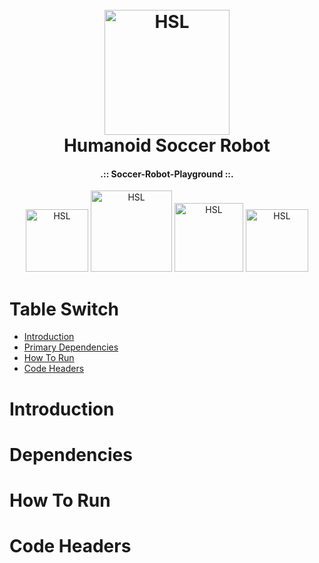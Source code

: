 <h1 align="center">
  <br>
  <a href="https://github.com/maze80/Soccer-Robot-Playground"><img src="https://s6.uupload.ir/files/hsl_0dhk.png" alt="HSL" width="200"></a>
  <br>
  Humanoid Soccer Robot 
  <br>
</h1>

<b><h4 align="center">.:: Soccer-Robot-Playground ::.</h4></b>

<p align="center">
<a href="https://github.com/maze80/Soccer-Robot-Playground"><img src="https://img.shields.io/badge/Version-1.2.1-brightgreen" alt="HSL" width="100"></a>
<a href="https://github.com/maze80/Soccer-Robot-Playground"><img src="https://img.shields.io/badge/Platform-linux--64-blue" alt="HSL" width="130"></a>
<a href="https://github.com/maze80/Soccer-Robot-Playground/blob/main/LICENSE.md"><img src="https://img.shields.io/badge/LICENSE-GNU-red" alt="HSL" width="110"></a>
<a href="https://github.com/maze80/Soccer-Robot-Playground/network/members"><img src="https://img.shields.io/badge/Developers-2-lightgrey" alt="HSL" width="100"></a>
</p>

# Table Switch

- [Introduction](#introduction)
- [Primary Dependencies](#dependencies)
- [How To Run](#how-to-run)
- [Code Headers](#code-headers)
  
# Introduction
# Dependencies
# How To Run
# Code Headers
